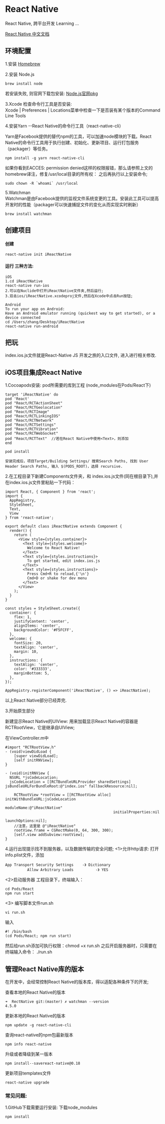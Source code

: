 # React Native
React Native, 跨平台开发 Learning ...

[React Native 中文文档](http://reactnative.cn/docs/0.38/getting-started.html)

## 环境配置

1.安装 [Homebrew](http://brew.sh)

2.安装 Node.js

	brew install node 
若安装失败, 则官网下载包安装: [Node.js官网pkg](https://nodejs.org/en)  

3.Xcode 检查命令行工具是否安装:  
Xcode | Preferences | Locations菜单中检查一下是否装有某个版本的Command Line Tools 

4.安装Yarn --React Native的命令行工具（react-native-cli）

Yarn是Facebook提供的替代npm的工具，可以加速node模块的下载。React Native的命令行工具用于执行创建、初始化、更新项目、运行打包服务（packager）等任务。

	npm install -g yarn react-native-cli

如果你看到EACCES: permission denied这样的权限报错，那么请参照上文的homebrew译注，修复/usr/local目录的所有权： 之后再执行以上安装命令;

	sudo chown -R `whoami` /usr/local

5.Watchman  
Watchman是由Facebook提供的监视文件系统变更的工具。安装此工具可以提高开发时的性能（packager可以快速捕捉文件的变化从而实现实时刷新）

	brew install watchman

## 创建项目
#### 创建
	react-native init iReactNative
	
#### 运行  三种方法:
	iOS
	1.cd iReactNative
	react-native run-ios
	2.可以在Nuclide中打开iReactNative文件夹,然后运行;
	3.双击ios/iReactNative.xcodeproj文件,然后在Xcode中点击Run按钮;
	
	Android
	To run your app on Android:
	Have an Android emulator running (quickest way to get started), or a device connected
	cd /Users/zhang/Desktop/iReactNative
	react-native run-android

## 把玩
index.ios.js文件就是React-Native JS 开发之旅的入口文件, 进入进行相关修改.


	
## iOS项目集成React Native
1.Cocoapods安装:  pod所需要的库到工程 (node_modules在Pods/React下)

	target 'iReactNative' do
	pod 'React'
	pod "React/RCTActionSheet"  
	pod "React/RCTGeolocation"  
	pod "React/RCTImage"  
	pod "React/RCTLinkingIOS"  
	pod "React/RCTNetwork"  
	pod "React/RCTSettings"  
	pod "React/RCTVibration"  
	pod "React/RCTWebSocket"  
	pod "React/RCTText"  //若在React Native中使用<Text>，则添加
	end

	pod install
	
	安装完成后，项目Target/Building Settings/ 搜索Search Paths, 找到 User Header Search Paths, 输入 $(PODS_ROOT)，选择 recursive.
		
2.在工程目录下新建Components文件夹，和 index.ios.js文件(同在根目录下),并在index.ios.js文件里粘贴一下代码：

	import React, { Component } from 'react';
	import {
	  AppRegistry,
	  StyleSheet,
	  Text,
	  View
	} from 'react-native';
	
	export default class iReactNative extends Component {
	  render() {
	    return (
	      <View style={styles.container}>
	        <Text style={styles.welcome}>
	          Welcome to React Native!
	        </Text>
	        <Text style={styles.instructions}>
	          To get started, edit index.ios.js
	        </Text>
	        <Text style={styles.instructions}>
	          Press Cmd+R to reload,{'\n'}
	          Cmd+D or shake for dev menu
	        </Text>
	      </View>
	    );
	  }
	}
	
	const styles = StyleSheet.create({
	  container: {
	    flex: 1,
	    justifyContent: 'center',
	    alignItems: 'center',
	    backgroundColor: '#F5FCFF',
	  },
	  welcome: {
	    fontSize: 20,
	    textAlign: 'center',
	    margin: 10,
	  },
	  instructions: {
	    textAlign: 'center',
	    color: '#333333',
	    marginBottom: 5,
	  },
	});
	
	AppRegistry.registerComponent('iReactNative', () => iReactNative);

以上React Native部分已经弄完.

3.开始原生部分

新建显示React Native的UIView:
用来加载显示React Native的容器是 RCTRootView，它是继承自UIView;
	
在ViewController.m中

    #import "RCTRootView.h"  
	- (void)viewDidLoad {
	    [super viewDidLoad];
	    [self initRNView];
	}
	
	- (void)initRNView {
	  NSURL *jsCodeLocation;
	  jsCodeLocation = [[RCTBundleURLProvider sharedSettings] jsBundleURLForBundleRoot:@"index.ios" fallbackResource:nil];
	  
	    RCTRootView *rootView = [[RCTRootView alloc] initWithBundleURL:jsCodeLocation
	                                                        moduleName:@"iReactNative"
	                                                 initialProperties:nil
	                                                     launchOptions:nil];
	    //注意，这里是 @"iReactNative"
	    rootView.frame = CGRectMake(0, 64, 300, 300);
	    [self.view addSubview:rootView];
	}
	
4.运行出现提示找不到服务器，以及数据传输的安全问题;
<1>允许http请求: 打开info.plist文件，添加

	App Transport Security Settings    -》 Dictionary
	          Allow Arbitrary Loads          -》 YES

<2>启动服务器
工程目录下，终端输入：

    cd Pods/React
    npm run start
    
<3> 编写脚本文件run.sh 

    vi run.sh  

输入

    #! /bin/bash  
    (cd Pods/React; npm run start)  
    
然后给run.sh添加可执行权限：chmod +x run.sh
之后开启服务器时，只需要在终端输入命令： ./run.sh


	
## 管理React Native库的版本
在开发中，会经常控制React Native的版本库，得以适配各种条件下的开发;

查看本地的React Native的版本

	➜  RectNative git:(master) ✗ watchman --version
	4.5.0

更新本地的React Native的版本

	npm update -g react-native-cli

查询react-native的npm包最新版本

	npm info react-native

升级或者降级到某一版本

	npm install--savereact-native@0.18

更新项目templates文件

    react-native upgrade



### 常见问题: 
1.GitHub下载需要运行安装: 下载node_modules

	npm install   

